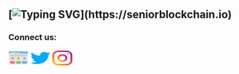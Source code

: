 ## [![Typing SVG](https://readme-typing-svg.herokuapp.com?center=true&lines=Welcome+to+Senior+Bloclchain+!)](https://seniorblockchain.io)


<h3 align="left">Connect us:</h3>

<p align="left">
 
<a href="https://seniorblockchain.io" target="blank"><img align="center" src="https://raw.githubusercontent.com/seniorblockchain/.github/main/profile/icons/web.svg" alt="amirpourmand76" height="30" width="40" /></a>
<a href="https://twitter.com/seniorblock" target="blank"><img align="center" src="https://raw.githubusercontent.com/seniorblockchain/.github/main/profile/icons/twitter.svg" alt="seniorblockchain" height="30" width="40" /></a>
<a href="https://instagram.com/seniorblockchain" target="blank"><img align="center" src="https://raw.githubusercontent.com/seniorblockchain/.github/main/profile/icons/instagram.svg" alt="seniorblockchain" height="30" width="40" /></a>

</p>